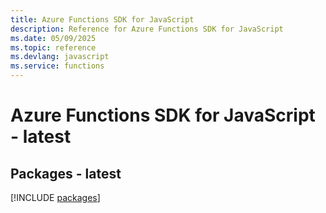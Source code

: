 ```yaml
---
title: Azure Functions SDK for JavaScript
description: Reference for Azure Functions SDK for JavaScript
ms.date: 05/09/2025
ms.topic: reference
ms.devlang: javascript
ms.service: functions
---
```

# Azure Functions SDK for JavaScript - latest
## Packages - latest
[!INCLUDE [packages](functions-index.md)]